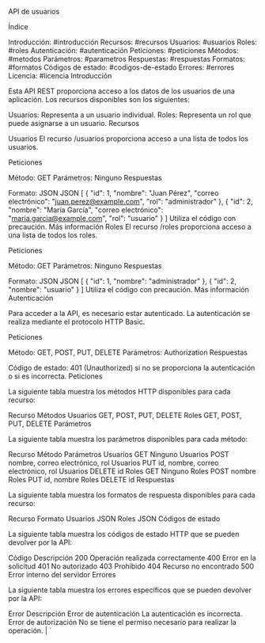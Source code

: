 API de usuarios

Índice

Introducción: #introducción
Recursos: #recursos
Usuarios: #usuarios
Roles: #roles
Autenticación: #autenticación
Peticiones: #peticiones
Métodos: #metodos
Parámetros: #parametros
Respuestas: #respuestas
Formatos: #formatos
Códigos de estado: #codigos-de-estado
Errores: #errores
Licencia: #licencia
Introducción

Esta API REST proporciona acceso a los datos de los usuarios de una aplicación. Los recursos disponibles son los siguientes:

Usuarios: Representa a un usuario individual.
Roles: Representa un rol que puede asignarse a un usuario.
Recursos

Usuarios
El recurso /usuarios proporciona acceso a una lista de todos los usuarios.

Peticiones

Método: GET
Parámetros: Ninguno
Respuestas

Formato: JSON
JSON
[
  {
    "id": 1,
    "nombre": "Juan Pérez",
    "correo electrónico": "juan.perez@example.com",
    "rol": "administrador"
  },
  {
    "id": 2,
    "nombre": "María García",
    "correo electrónico": "maria.garcia@example.com",
    "rol": "usuario"
  }
]
Utiliza el código con precaución. Más información
Roles
El recurso /roles proporciona acceso a una lista de todos los roles.

Peticiones

Método: GET
Parámetros: Ninguno
Respuestas

Formato: JSON
JSON
[
  {
    "id": 1,
    "nombre": "administrador"
  },
  {
    "id": 2,
    "nombre": "usuario"
  }
]
Utiliza el código con precaución. Más información
Autenticación

Para acceder a la API, es necesario estar autenticado. La autenticación se realiza mediante el protocolo HTTP Basic.

Peticiones

Método: GET, POST, PUT, DELETE
Parámetros: Authorization
Respuestas

Código de estado: 401 (Unauthorized) si no se proporciona la autenticación o si es incorrecta.
Peticiones

La siguiente tabla muestra los métodos HTTP disponibles para cada recurso:

Recurso	Métodos
Usuarios	GET, POST, PUT, DELETE
Roles	GET, POST, PUT, DELETE
Parámetros

La siguiente tabla muestra los parámetros disponibles para cada método:

Recurso	Método	Parámetros
Usuarios	GET	Ninguno
Usuarios	POST	nombre, correo electrónico, rol
Usuarios	PUT	id, nombre, correo electrónico, rol
Usuarios	DELETE	id
Roles	GET	Ninguno
Roles	POST	nombre
Roles	PUT	id, nombre
Roles	DELETE	id
Respuestas

La siguiente tabla muestra los formatos de respuesta disponibles para cada recurso:

Recurso	Formato
Usuarios	JSON
Roles	JSON
Códigos de estado

La siguiente tabla muestra los códigos de estado HTTP que se pueden devolver por la API:

Código	Descripción
200	Operación realizada correctamente
400	Error en la solicitud
401	No autorizado
403	Prohibido
404	Recurso no encontrado
500	Error interno del servidor
Errores

La siguiente tabla muestra los errores específicos que se pueden devolver por la API:

Error	Descripción
Error de autenticación	La autenticación es incorrecta.
Error de autorización	No se tiene el permiso necesario para realizar la operación.
| `